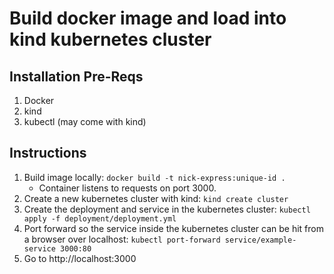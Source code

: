# Build docker image and load into kind kubernetes cluster

## Installation Pre-Reqs
1. Docker
2. kind
3. kubectl (may come with kind)

## Instructions
1. Build image locally: `docker build -t nick-express:unique-id .`
    - Container listens to requests on port 3000.
2. Create a new kubernetes cluster with kind: `kind create cluster`
3. Create the deployment and service in the kubernetes cluster: `kubectl apply -f deployment/deployment.yml`
4. Port forward so the service inside the kubernetes cluster can be hit from a browser over localhost: `kubectl port-forward service/example-service 3000:80`
5. Go to http://localhost:3000